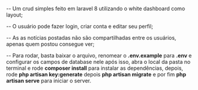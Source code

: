 -- Um crud simples feito em laravel 8 utilizando o white dashboard como layout;

-- O usuário pode fazer login, criar conta e editar seu perfil;

-- As as notícias postadas não são compartilhadas entre os usuários, apenas quem postou consegue ver;

-- Para rodar, basta baixar o arquivo, renomear o <strong>.env.example</strong> para <strong>.env</strong> e configurar os campos de database nele
    após isso, abra o local da pasta no terminal e rode <strong>composer install</strong> para instalar as dependências, depois,
     rode <strong>php artisan key:generate</strong> depois <strong>php artisan migrate</strong> e por fim <strong>php artisan serve</strong> para iniciar o server.
